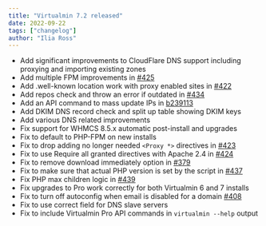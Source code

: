 ```yaml
---
title: "Virtualmin 7.2 released"
date: 2022-09-22
tags: ["changelog"]
author: "Ilia Ross"
---
```


* Add significant improvements to CloudFlare DNS support including proxying and importing existing zones
* Add multiple FPM improvements in [#425](https://github.com/virtualmin/virtualmin-gpl/pull/425)
* Add .well-known location work with proxy enabled sites in [#422](https://github.com/virtualmin/virtualmin-gpl/pull/422)
* Add repos check and throw an error if outdated in [#434](https://github.com/virtualmin/virtualmin-gpl/pull/434)
* Add an API command to mass update IPs in [b239113](https://github.com/virtualmin/virtualmin-gpl/commit/b239113928997115c617b7a4afa482ecd7815358)
* Add DKIM DNS record check and split up table showing DKIM keys
* Add various DNS related improvements
* Fix support for WHMCS 8.5.x automatic post-install and upgrades
* Fix to default to PHP-FPM on new installs
* Fix to drop adding no longer needed `<Proxy *>` directives in [#423](https://github.com/virtualmin/virtualmin-gpl/pull/423)
* Fix to use Require all granted directives with Apache 2.4 in [#424](https://github.com/virtualmin/virtualmin-gpl/pull/424)
* Fix to remove download immediately option in [#379](https://github.com/virtualmin/virtualmin-gpl/pull/379)
* Fix to make sure that actual PHP version is set by the script in [#437](https://github.com/virtualmin/virtualmin-gpl/pull/437)
* Fix PHP max children logic in [#439](https://github.com/virtualmin/virtualmin-gpl/pull/439)
* Fix upgrades to Pro work correctly for both Virtualmin 6 and 7 installs
* Fix to turn off autoconfig when email is disabled for a domain [#408](https://github.com/virtualmin/virtualmin-gpl/issues/408)
* Fix to use correct field for DNS slave servers
* Fix to include Virtualmin Pro API commands in `virtualmin --help` output
